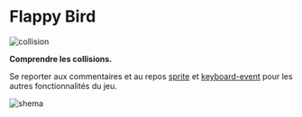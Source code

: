 **Flappy Bird**
===============

![collision](https://raw.githubusercontent.com/simplonco/flappy-bird/master/desc/flappy.png)

**Comprendre les collisions.**

Se reporter aux commentaires et au repos [sprite](https://github.com/simplonco/sprite) et [keyboard-event](https://github.com/simplonco/keyboard-event) pour les autres fonctionnalités du jeu.

![shema](https://raw.githubusercontent.com/simplonco/flappy-bird/master/desc/collision.jpg)
